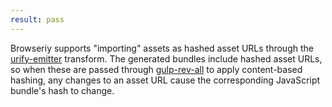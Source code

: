 ```yaml
---
result: pass
---
```


Browseriy supports "importing" assets as hashed asset URLs through the [urify-emitter] transform. The generated bundles include hashed asset URLs, so when these are passed through [gulp-rev-all] to apply content-based hashing, any changes to an asset URL cause the corresponding JavaScript bundle's hash to change.

[urify-emitter]: https://github.com/mattdesl/urify-emitter
[gulp-rev-all]: https://github.com/smysnk/gulp-rev-all
